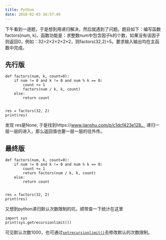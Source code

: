 ```yaml
---
title: Python
date: 2018-02-03 16:57:49
---
```

下午看到一道题，于是想到用递归解决，然后就遇到了问题。题目如下：编写函数factors(num, k)，函数功能是：求整数num中包含因子k的个数，如果没有该因子则返回0，例如：32=2×2×2×2×2，则factors(32,2)=5。要求输入输出均在主函数中完成。

## 先行版

```
def factors(num, k, count=0):
    if num != 0 and k != 0 and num % k == 0:
        count += 1
        factors(num / k, k, count)
    else:
        return count


res = factors(32, 2)
print(res)
```
发现 res是None, 于是找到https://www.jianshu.com/p/c1dcf423e128。 递归一层一层的进入，那么返回值也要一层一层的往外传。

## 最终版

```
def factors(num, k, count=0):
    if num != 0 and k != 0 and num % k == 0:
        count += 1
        return factors(num / k, k, count)
    else:
        return count


res = factors(32, 2)
print(res)
```
又想到python递归默认次数限制的坑，顺带查一下统计在这里

```
import sys
print(sys.getrecursionlimit())
```
可见默认次数1000，也可通过[`setrecursionlimit()`](https://docs.python.org/3.4/library/sys.html#sys.setrecursionlimit "sys.setrecursionlimit")去修改默认的次数限制。

